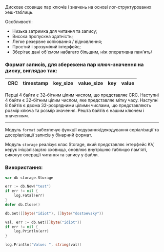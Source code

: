 Дискове сховище пар ключів і значень на основі лог-структурованих хеш-таблиць.

Особливості:
- Низька затримка для читання та запису;
- Висока пропускна здатність;
- Легке резервне копіювання / відновлення;
- Простий і зрозумілий інтерфейс;
- Зберігає дані об'ємом набагато більшим, ніж оперативна пам'ять/

### Формат записів, для збережена пар ключ-значення на диску, виглядає так:

| CRC | timestamp | key_size | value_size | key | value |
|-----|-----------|----------|------------|-----|-------|

Перші 4 байти є 32-бітним цілим числом, що представляє CRC.
Наступні 4 байти є 32-бітним цілим числом, яке представляє мітку часу.
Наступні 8 байтів є двома 32-розрядними цілими числами, що представляють розмір ключа та розмір значення.
Решта байтів є нашим ключем і значенням.


---

Модуль `format` забезпечує функції кодування/декодування cеріалізації та десеріалізації записів у бінарний формат.

Модуль `storage` реалізує клас Storage, який представляє інтерфейс KV, керує ініціалізацією сховища, оновлює внутрішню таблицю пам'яті, виконує операції читання та запису у файли.

### Використання:
```go
var db storage.Storage

err := db.New("test")
if err != nil {
    log.Fatal(err)
}
defer db.Close()

db.Set([]byte("idiot"), []byte("dostoevsky"))

val, err := db.Get([]byte("idiot"))
if err != nil {
    log.Println(err)
}

log.Println("Value: ", string(val))
```